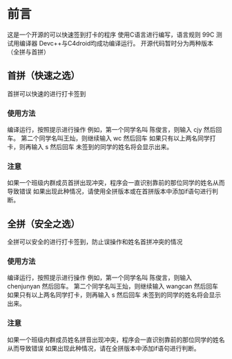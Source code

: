 # 前言
这是一个开源的可以快速签到打卡的程序
使用C语言进行编写，语言规则 99C
测试用编译器 Devc++与C4droid均成功编译运行。
开源代码暂时分为两种版本（全拼与首拼）
## 首拼（快速之选）
首拼可以快速的进行打卡签到
### 使用方法
编译运行，按照提示进行操作
例如，第一个同学名叫 陈俊言，则输入 cjy 然后回车。
第二个同学名叫王灿，则继续输入 wc 然后回车
如果只有以上两名同学打卡，则再输入 s 然后回车
未签到的同学的姓名将会显示出来。
### 注意
如果一个班级内群成员首拼出现冲突，程序会一直识别靠前的那位同学的姓名从而导致错误
如果出现此种情况，请使用全拼版本或在首拼版本中添加if语句进行判断。

## 全拼（安全之选）
全拼可以安全的进行打卡签到，防止误操作和姓名首拼冲突的情况
### 使用方法
编译运行，按照提示进行操作
例如，第一个同学名叫 陈俊言，则输入 chenjunyan 然后回车。
第二个同学名叫王灿，则继续输入 wangcan 然后回车
如果只有以上两名同学打卡，则再输入 s 然后回车
未签到的同学的姓名将会显示出来。
### 注意
如果一个班级内群成员姓名拼音出现冲突，程序会一直识别靠前的那位同学的姓名从而导致错误
如果出现此种情况，请在全拼版本中添加if语句进行判断。
